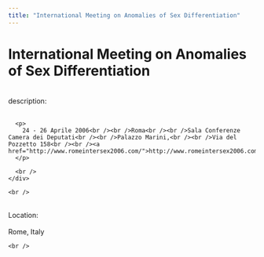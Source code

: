 ```yaml
---
title: "International Meeting on Anomalies of Sex Differentiation"
---
```


# International Meeting on Anomalies of Sex Differentiation

<div class="flexinode-body flexinode-2">
  <div class="flexinode-textarea-1">
    <div class="form-item">
      <br /> <label>description:</label><br /><br /> 
      
      <p>
        24 - 26 Aprile 2006<br /><br />Roma<br /><br />Sala Conferenze Camera dei Deputati<br /><br />Palazzo Marini,<br /><br />Via del Pozzetto 158<br /><br /><a href="http://www.romeintersex2006.com/">http://www.romeintersex2006.com/</a>
      </p>
      
      <br />
    </div>
    
    <br />
  </div>
  
  <div class="flexinode-textfield-2">
    <div class="form-item">
      <br /> <label>Location:</label><br /><br /> Rome, Italy<br />
    </div>
    
    <br />
  </div>
</div>